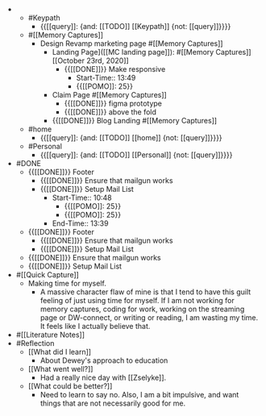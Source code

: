 - 
    - #Keypath
        - {{[[query]]: {and: [[TODO]] [[Keypath]] {not: [[query]]}}}}
    - #[[Memory Captures]]
        - Design Revamp marketing page #[[Memory Captures]]
            - Landing Page]([[MC landing page]]):  #[[Memory Captures]] [[October 23rd, 2020]]
                - {{[[DONE]]}} Make responsive
                    - Start-Time:: 13:49
                    - {{[[POMO]]: 25}}
            - Claim Page #[[Memory Captures]]
                - {{[[DONE]]}} figma prototype
                - {{[[DONE]]}} above the fold
            - {{[[DONE]]}} Blog Landing #[[Memory Captures]]
    - #home
        - {{[[query]]: {and: [[TODO]] [[home]] {not: [[query]]}}}}
    - #Personal
        - {{[[query]]: {and: [[TODO]] [[Personal]] {not: [[query]]}}}}
- #DONE
    - {{[[DONE]]}} Footer
        - {{[[DONE]]}} Ensure that mailgun works
        - {{[[DONE]]}} Setup Mail List
            - Start-Time:: 10:48
                - {{[[POMO]]: 25}}
                - {{[[POMO]]: 25}}
            - End-Time:: 13:39
    - {{[[DONE]]}} Footer
        - {{[[DONE]]}} Ensure that mailgun works
        - {{[[DONE]]}} Setup Mail List
    - {{[[DONE]]}} Ensure that mailgun works
    - {{[[DONE]]}} Setup Mail List
- #[[Quick Capture]]
    - Making time for myself. 
        - A massive character flaw of mine is that I tend to have this guilt feeling of just using time for myself. If I am not working for memory captures, coding for work, working on the streaming page or DW-connect, or writing or reading, I am wasting my time. It feels like I actually believe that.
- #[[Literature Notes]]
- #Reflection
    - [[What did I learn]]
        - About Dewey's approach to education
    - [[What went well?]]
        - Had a really nice day with [[Zselyke]].
    - [[What could be better?]]
        - Need to learn to say no. Also, I am a bit impulsive, and want things that are not necessarily good for me.
